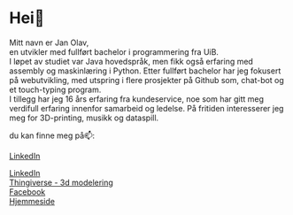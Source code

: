 <h1>Hei👋</h1> 

Mitt navn er Jan Olav,
<br>
en utvikler med fullført bachelor i programmering fra UiB.
<br>
I løpet av studiet var Java hovedspråk, men fikk også erfaring med assembly og maskinlæring i Python.
Etter fullført bachelor har jeg fokusert på webutvikling, med utspring i flere prosjekter på Github som, chat-bot og et touch-typing program.
<br>
I tillegg har jeg 16 års erfaring fra kundeservice, noe som har gitt meg verdifull erfaring innenfor samarbeid og ledelse.
På fritiden interesserer jeg meg for 3D-printing, musikk og dataspill.


du kan finne meg på📫:

<a href='(https://www.linkedin.com/in/jan-olav-berg-a90734b3/'>LinkedIn</a>

[LinkedIn](https://www.linkedin.com/in/jan-olav-berg-a90734b3/)
<br>
[Thingiverse - 3d modelering](https://www.thingiverse.com/martialcart/designs)
<br>
[Facebook](https://www.facebook.com/jan.o.berg.5)
<br>
[Hjemmeside](https://www.janolavberg.no)

<!--
**Martialcart/Martialcart** is a ✨ _special_ ✨ repository because its `README.md` (this file) appears on your GitHub profile.

Here are some ideas to get you started:



add link: 
    url turns into links
        (html didn't work)
            <a href="https://github.com/Martialcart?tab=repositories" target="_blank">Martialcart</a>
    [nameCustom](url)
linebreak:
    <br> works
    (# didn't work) 

- 🔭 I’m currently working on ...
- 🌱 I’m currently learning ...
- 👯 I’m looking to collaborate on ...
- 🤔 I’m looking for help with ...
- 💬 Ask me about ...
- 📫 How to reach me: ...
- 😄 Pronouns: ...
- ⚡ Fun fact: ...
-->
        
